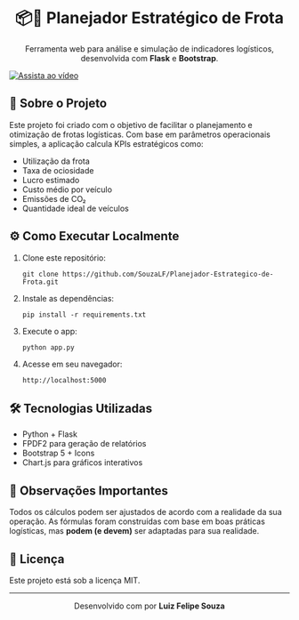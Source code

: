 <h1 align="center">📦🚚 Planejador Estratégico de Frota</h1>
<p align="center">
  Ferramenta web para análise e simulação de indicadores logísticos, desenvolvida com <strong>Flask</strong> e <strong>Bootstrap</strong>.
  
  [![Assista ao vídeo](https://github.com/user-attachments/assets/483ad50b-d341-48d8-851c-a9098cba6568)](https://github.com/user-attachments/assets/f163f7ef-5f16-4480-b9d8-1964f57d48e7)

</p>

<h2>🧩 Sobre o Projeto</h2>
<p>
  Este projeto foi criado com o objetivo de facilitar o planejamento e otimização de frotas logísticas. Com base em parâmetros operacionais simples, a aplicação calcula KPIs estratégicos como:
</p>
<ul>
  <li>Utilização da frota</li>
  <li>Taxa de ociosidade</li>
  <li>Lucro estimado</li>
  <li>Custo médio por veículo</li>
  <li>Emissões de CO₂</li>
  <li>Quantidade ideal de veículos</li>
</ul>

<h2>⚙️ Como Executar Localmente</h2>
<ol>
  <li>Clone este repositório:
    <pre><code>git clone https://github.com/SouzaLF/Planejador-Estrategico-de-Frota.git</code></pre>
  </li>
  <li>Instale as dependências:
    <pre><code>pip install -r requirements.txt</code></pre>
  </li>
  <li>Execute o app:
    <pre><code>python app.py</code></pre>
  </li>
  <li>Acesse em seu navegador:
    <pre><code>http://localhost:5000</code></pre>
  </li>
</ol>

<h2>🛠 Tecnologias Utilizadas</h2>
<ul>
  <li>Python + Flask</li>
  <li>FPDF2 para geração de relatórios</li>
  <li>Bootstrap 5 + Icons</li>
  <li>Chart.js para gráficos interativos</li>
</ul>

<h2>🧠 Observações Importantes</h2>
<p>
  Todos os cálculos podem ser ajustados de acordo com a realidade da sua operação. As fórmulas foram construídas com base em boas práticas logísticas, mas <strong>podem (e devem)</strong> ser adaptadas para sua realidade.
</p>

<h2>📄 Licença</h2>
<p>Este projeto está sob a licença MIT.</p>

<hr>
<p align="center">
  Desenvolvido com por <strong>Luiz Felipe Souza</strong>
</p>
